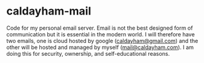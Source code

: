 # caldayham-mail
Code for my personal email server. Email is not the best designed form of communication but it is essential in the modern world. I will therefore have two emails, one is cloud hosted by google (caldayham@gmail.com) and the other will be hosted and managed by myself (mail@caldayham.com). I am doing this for security, ownership, and self-educational reasons.
